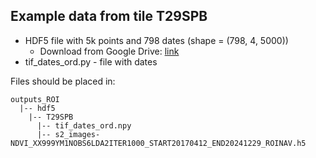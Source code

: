 ## Example data from tile T29SPB

- HDF5 file with 5k points and 798 dates (shape = (798, 4, 5000))
  - Download from Google Drive: [link](https://drive.google.com/file/d/1RtHaxVYKscoHrLVVxzHiyHaGFmJAxEEd/view?usp=sharing)
- tif_dates_ord.py - file with dates

Files should be placed in:
```
outputs_ROI
  |-- hdf5
    |-- T29SPB
      |-- tif_dates_ord.npy
      |-- s2_images-NDVI_XX999YM1NOBS6LDA2ITER1000_START20170412_END20241229_ROINAV.h5
```
